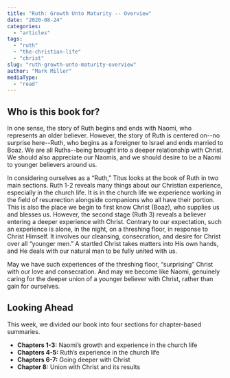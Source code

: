 ```yaml
---
title: "Ruth: Growth Unto Maturity -- Overview"
date: "2020-08-24"
categories: 
  - "articles"
tags: 
  - "ruth"
  - "the-christian-life"
  - "christ"
slug: "ruth-growth-unto-maturity-overview"
author: "Mark Miller"
mediaType: 
  - "read"
---
```


## Who is this book for?

In one sense, the story of Ruth begins and ends with Naomi, who represents an older believer. However, the story of Ruth is centered on--no surprise here--Ruth, who begins as a foreigner to Israel and ends married to Boaz. We are all Ruths--being brought into a deeper relationship with Christ. We should also appreciate our Naomis, and we should desire to be a Naomi to younger believers around us.

In considering ourselves as a “Ruth,” Titus looks at the book of Ruth in two main sections. Ruth 1-2 reveals many things about our Christian experience, especially in the church life. It is in the church life we experience working in the field of resurrection alongside companions who all have their portion. This is also the place we begin to first know Christ (Boaz), who supplies us and blesses us. However, the second stage (Ruth 3) reveals a believer entering a deeper experience with Christ. Contrary to our expectation, such an experience is alone, in the night, on a threshing floor, in response to Christ Himself. It involves our cleansing, consecration, and desire for Christ over all “younger men.” A startled Christ takes matters into His own hands, and He deals with our natural man to be fully united with us.

May we have such experiences of the threshing floor, “surprising” Christ with our love and consecration. And may we become like Naomi, genuinely caring for the deeper union of a younger believer with Christ, rather than gain for ourselves.

## Looking Ahead

This week, we divided our book into four sections for chapter-based summaries.

- **Chapters 1-3:** Naomi’s growth and experience in the church life
- **Chapters 4-5:** Ruth’s experience in the church life
- **Chapters 6-7:** Going deeper with Christ
- **Chapter 8:** Union with Christ and its results
